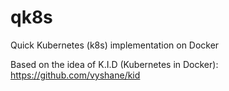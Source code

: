 # qk8s
Quick Kubernetes (k8s) implementation on Docker

Based on the idea of K.I.D (Kubernetes in Docker): https://github.com/vyshane/kid
